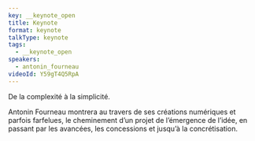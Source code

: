 ```yaml
---
key: __keynote_open
title: Keynote
format: keynote
talkType: keynote
tags:
  - __keynote_open
speakers: 
  - antonin_fourneau
videoId: Y59gT4Q5RpA
---
```

De la complexité à la simplicité. 

Antonin Fourneau montrera au travers de ses créations numériques et parfois farfelues, le cheminement d’un projet de l’émergence de l’idée, en passant par les avancées, les concessions et  jusqu’à la concrétisation.  
